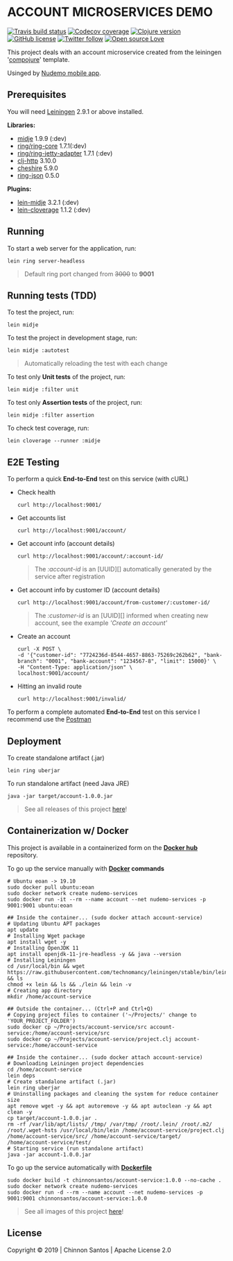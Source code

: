 # ACCOUNT MICROSERVICES DEMO

[![Travis build status](https://img.shields.io/travis/chinnonsantos/account-service/master?logo=travis)](https://travis-ci.org/chinnonsantos/account-service) [![Codecov coverage](https://codecov.io/gh/chinnonsantos/account-service/branch/master/graph/badge.svg)](https://codecov.io/gh/chinnonsantos/account-service) [![Clojure version](https://img.shields.io/badge/clojure-v1.10.0-blueviolet?logo=clojure)](https://clojure.org/) [![GitHub license](https://img.shields.io/github/license/chinnonsantos/account-service?logo=apache)](http://www.apache.org/licenses/) [![Twitter follow](https://img.shields.io/twitter/follow/chinnonsantos?label=follow&style=flat&logo=twitter)](https://twitter.com/intent/follow?screen_name=chinnonsantos) [![Open source Love](https://badges.frapsoft.com/os/v2/open-source.svg?v=103)](https://github.com/ellerbrock/open-source-badges/)

This project deals with an account microservice created from the leiningen '[compojure][]' template.

Usinged by [Nudemo mobile app][].

## Prerequisites

You will need [Leiningen][] 2.9.1 or above installed.

**Libraries:**

- [midje][] 1.9.9 (:dev)
- [ring/ring-core][] 1.7.1(:dev)
- [ring/ring-jetty-adapter][] 1.7.1 (:dev)
- [clj-http][] 3.10.0
- [cheshire][] 5.9.0
- [ring-json][] 0.5.0

**Plugins:**

- [lein-midje][] 3.2.1 (:dev)
- [lein-cloverage][] 1.1.2 (:dev)

[compojure]: https://github.com/weavejester/compojure
[leiningen]: https://github.com/technomancy/leiningen
[midje]: https://clojars.org/midje
[ring/ring-core]: https://clojars.org/ring/ring-core
[ring/ring-jetty-adapter]: https://clojars.org/ring/ring-jetty-adapter
[clj-http]: https://clojars.org/clj-http
[cheshire]: https://clojars.org/cheshire
[ring-json]: https://clojars.org/ring/ring-json
[lein-midje]: https://clojars.org/lein-midje
[lein-cloverage]: https://clojars.org/lein-cloverage
[Nudemo mobile app]: https://github.com/chinnonsantos/nudemo/releases

## Running

To start a web server for the application, run:

    lein ring server-headless

> Default ring port changed from ~~3000~~ to **9001**

## Running tests (TDD)

To test the project, run:

    lein midje

To test the project in development stage, run:

    lein midje :autotest

> Automatically reloading the test with each change

To test only **Unit tests** of the project, run:

    lein midje :filter unit

To test only **Assertion tests** of the project, run:

    lein midje :filter assertion

To check test coverage, run:

    lein cloverage --runner :midje

## E2E Testing

To perform a quick **End-to-End** test on this service (with cURL)

- Check health

      curl http://localhost:9001/

- Get accounts list

      curl http://localhost:9001/account/

- Get account info (account details)

      curl http://localhost:9001/account/:account-id/

  > The _:account-id_ is an [UUID][] automatically generated by the service after registration

- Get account info by customer ID (account details)

      curl http://localhost:9001/account/from-customer/:customer-id/

  > The _:customer-id_ is an [UUID][] informed when creating new account, see the example _'Create an account'_

- Create an account

      curl -X POST \
      -d '{"customer-id": "7724236d-8544-4657-8863-75269c262b62", "bank-branch": "0001", "bank-account": "1234567-8", "limit": 15000}' \
      -H "Content-Type: application/json" \
      localhost:9001/account/

- Hitting an invalid route

      curl http://localhost:9001/invalid/

To perform a complete automated **End-to-End** test on this service I recommend use the [Postman][]

[Postman]: https://www.getpostman.com/

## Deployment

To create standalone artifact (.jar)

    lein ring uberjar

To run standalone artifact (need Java JRE)

    java -jar target/account-1.0.0.jar

> See all releases of this project [here][]!

[here]: https://github.com/chinnonsantos/account-service/releases

## Containerization w/ Docker

This project is available in a containerized form on the **[Docker hub][]** repository.

To go up the service manually with **[Docker][] commands**

    # Ubuntu eoan -> 19.10
    sudo docker pull ubuntu:eoan
    sudo docker network create nudemo-services
    sudo docker run -it --rm --name account --net nudemo-services -p 9001:9001 ubuntu:eoan

    ## Inside the container... (sudo docker attach account-service)
    # Updating Ubuntu APT packages
    apt update
    # Installing Wget package
    apt install wget -y
    # Installing OpenJDK 11
    apt install openjdk-11-jre-headless -y && java --version
    # Installing Leiningen
    cd /usr/local/bin && wget https://raw.githubusercontent.com/technomancy/leiningen/stable/bin/lein && ls
    chmod +x lein && ls && ./lein && lein -v
    # Creating app directory
    mkdir /home/account-service

    ## Outside the container... (Ctrl+P and Ctrl+Q)
    # Copying project files to container ('~/Projects/' change to 'YOUR_PROJECT_FOLDER')
    sudo docker cp ~/Projects/account-service/src account-service:/home/account-service/src
    sudo docker cp ~/Projects/account-service/project.clj account-service:/home/account-service

    ## Inside the container... (sudo docker attach account-service)
    # Downloading Leiningen project dependencies
    cd /home/account-service
    lein deps
    # Create standalone artifact (.jar)
    lein ring uberjar
    # Uninstalling packages and cleaning the system for reduce container size
    apt remove wget -y && apt autoremove -y && apt autoclean -y && apt clean -y
    cp target/account-1.0.0.jar .
    rm -rf /var/lib/apt/lists/ /tmp/ /var/tmp/ /root/.lein/ /root/.m2/ /root/.wget-hsts /usr/local/bin/lein /home/account-service/project.clj /home/account-service/src/ /home/account-service/target/ /home/account-service/test/
    # Starting service (run standalone artifact)
    java -jar account-1.0.0.jar

To go up the service automatically with **[Dockerfile][]**

    sudo docker build -t chinnonsantos/account-service:1.0.0 --no-cache .
    sudo docker network create nudemo-services
    sudo docker run -d --rm --name account --net nudemo-services -p 9001:9001 chinnonsantos/account-service:1.0.0

> See all images of this project [here][1]!

[Docker hub]: https://hub.docker.com/
[Docker]: https://docs.docker.com/
[Dockerfile]: https://docs.docker.com/engine/reference/builder/
[1]: https://hub.docker.com/r/chinnonsantos/account-service/tags

## License

Copyright © 2019 | Chinnon Santos | Apache License 2.0
